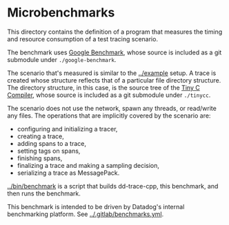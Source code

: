 Microbenchmarks
===============
This directory contains the definition of a program that measures the timing and
resource consumption of a test tracing scenario.

The benchmark uses [Google Benchmark][1], whose source is included as a git
submodule under `./google-benchmark`.

The scenario that's measured is similar to the [../example][3] setup.  A trace
is created whose structure reflects that of a particular file directory
structure.  The directory structure, in this case, is the source tree of the
[Tiny C Compiler][4], whose source is included as a git submodule under
`./tinycc`.

The scenario does not use the network, spawn any threads, or read/write
any files. The operations that are implicitly covered by the scenario are:

- configuring and initializing a tracer,
- creating a trace,
- adding spans to a trace,
- setting tags on spans,
- finishing spans,
- finalizing a trace and making a sampling decision,
- serializing a trace as MessagePack.

[../bin/benchmark][6] is a script that builds dd-trace-cpp, this benchmark, and
then runs the benchmark.

This benchmark is intended to be driven by Datadog's internal benchmarking
platform.  See [../.gitlab/benchmarks.yml][7].

[1]: https://github.com/google/benchmark
[3]: ../example
[4]: https://bellard.org/tcc/
[6]: ../bin/benchmark
[7]: ../.gitlab/benchmarks.yml
